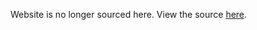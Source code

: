Website is no longer sourced here. View the source [here](https://git.fivepixels.me/fivepixels.me/).

